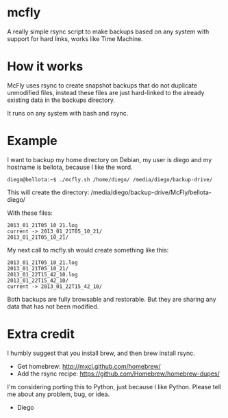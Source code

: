 mcfly
=====

A really simple rsync script to make backups based on any system with
support for hard links, works like Time Machine.

How it works
=====

McFly uses rsync to create snapshot backups that do not duplicate
unmodified files, instead these files are just hard-linked to the
already existing data in the backups directory.

It runs on any system with bash and rsync.

Example
=====

I want to backup my home directory on Debian, my user is diego and my
hostname is bellota, because I like the word.

```
diego@bellota:~$ ./mcfly.sh /home/diego/ /media/diego/backup-drive/
```
This will create the directory:
/media/diego/backup-drive/McFly/bellota-diego/

With these files:
```
2013_01_21T05_10_21.log
current -> 2013_01_21T05_10_21/
2013_01_21T05_10_21/
```

My next call to mcfly.sh would create something like this:
```
2013_01_21T05_10_21.log
2013_01_21T05_10_21/
2013_01_22T15_42_10.log
2013_01_22T15_42_10/
current -> 2013_01_22T15_42_10/
```

Both backups are fully browsable and restorable. But they are sharing
any data that has not been modified.

Extra credit
=====

I humbly suggest that you install brew, and then brew install rsync.
 * Get homebrew: http://mxcl.github.com/homebrew/
 * Add the rsync recipe: https://github.com/Homebrew/homebrew-dupes/


I'm considering porting this to Python, just because I like Python.
Please tell me about any problem, bug, or idea.

- Diego
